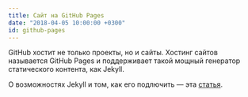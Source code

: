 ```yaml
---
title: Сайт на GitHub Pages
date: "2018-04-05 10:00:00 +0300"
id: github-pages
---
```


GitHub хостит не только проекты, но и сайты. Хостинг сайтов называется GitHub Pages и поддерживает такой
мощный генератор статического контента, как Jekyll.

<!--more-->

О возможностях Jekyll и том, как его подлючить&nbsp;&mdash; эта [статья](/articles/github-pages).
